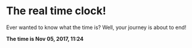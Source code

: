 # The real time clock!

Ever wanted to know what the time is? Well, your journey is about to end!

**The time is Nov 05, 2017, 11:24**